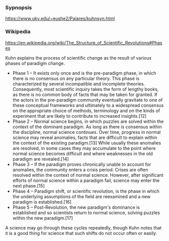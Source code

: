 ### Sypnopsis
https://www.uky.edu/~eushe2/Pajares/kuhnsyn.html

### Wikipedia
https://en.wikipedia.org/wiki/The_Structure_of_Scientific_Revolutions#Phases 

Kuhn explains the process of scientific change as the result of various phases of paradigm change.
- Phase 1 – It exists only once and is the pre-paradigm phase, in which there is no consensus on any particular theory. This phase is characterized by several incompatible and incomplete theories. Consequently, most scientific inquiry takes the form of lengthy books, as there is no common body of facts that may be taken for granted. If the actors in the pre-paradigm community eventually gravitate to one of these conceptual frameworks and ultimately to a widespread consensus on the appropriate choice of methods, terminology and on the kinds of experiment that are likely to contribute to increased insights.[12]
- Phase 2 – Normal science begins, in which puzzles are solved within the context of the dominant paradigm. As long as there is consensus within the discipline, normal science continues. Over time, progress in normal science may reveal anomalies, facts that are difficult to explain within the context of the existing paradigm.[13] While usually these anomalies are resolved, in some cases they may accumulate to the point where normal science becomes difficult and where weaknesses in the old paradigm are revealed.[14]
- Phase 3 – If the paradigm proves chronically unable to account for anomalies, the community enters a crisis period. Crises are often resolved within the context of normal science. However, after significant efforts of normal science within a paradigm fail, science may enter the next phase.[15]    
- Phase 4 – Paradigm shift, or scientific revolution, is the phase in which the underlying assumptions of the field are reexamined and a new paradigm is established.[16]
- Phase 5 – Post-Revolution, the new paradigm's dominance is established and so scientists return to normal science, solving puzzles within the new paradigm.[17]

 A science may go through these cycles repeatedly, though Kuhn notes that it is a good thing for science that such shifts do not occur often or easily. 
